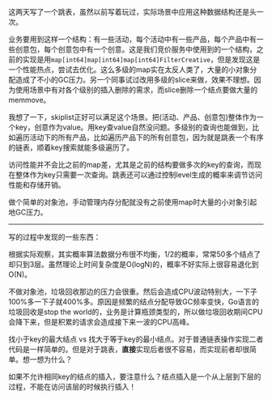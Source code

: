这两天写了一个跳表，虽然以前写着玩过，实际场景中应用这种数据结构还是头一次。

业务要用到这样一个结构：有一些活动，每个活动中有一些产品，每个产品中有一些创意包，每个创意包中有一个创意。这是我们竞价服务中使用到的一个结构，之前的实现是用`map[int64]map[int64]map[int64]FilterCreative`，但是发现这是一个性能热点，尝试去优化。这么多级的map实在太反人类了，大量的小对象分配造成了不小的GC压力。另一个同事试过改用多级的slice来做，效果不理想。因为使用场景中有对各个级别的插入删除的需求，而slice删除一个结点要做大量的memmove。

我想了一下，skiplist正好可以满足这个场景。把(活动、产品、创意包)整体作为一个key，创意作为value。用key查value自然没问题。多级别的查询也能做到，比如遍历活动下的所有产品，比如遍历产品下的所有创意包，因为就是跳表一个有序的链表，顺着key搜索就能多级遍历了。

访问性能并不会比之前的map差，尤其是之前的结构要做多次的key的查询，而现在整体作为key只需要一次查询。跳表还可以通过控制level生成的概率来调节访问性能和存储开销。

做个简单的对象池，手动管理内存分配就没有之前使用map时大量的小对象引起地GC压力。

------------

写的过程中发现的一些东西：

根据实际观察，其实概率算法数据分布很不均衡，1/2的概率，常常50多个结点了却只到3层。虽然理论上时间复杂度是O(logN)的，概率不好实际上很容易退化到O(N)。

不做对象池，垃圾回收那边的压力会很重。然后会造成CPU波动特别大，一下子100%多一下子就400%多。原因是频繁的结点分配导致GC频率变快，Go语言的垃圾回收是stop the world的，业务是计算瓶颈类型的，所以做垃圾回收期间CPU会降下来，但是积累的请求会造成接下来一波的CPU高峰。

找小于key的最大结点 vs 找大于等于key的最小结点。对于普通链表操作实现二者代码是一样简单的。但是对于跳表，**直接**实现后者很不容易，而实现前者却很简单。想一想为什么？

如果不允许相同key的结点的插入，要注意什么？结点插入是一个从上层到下层的过程，不能在访问该层的时候执行插入！
